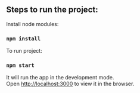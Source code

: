 
## Steps to run the project:

Install node modules:
### `npm install`

To run project:
### `npm start`
It will run the app in the development mode.<br />
Open [http://localhost:3000](http://localhost:3000) to view it in the browser.

